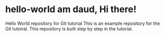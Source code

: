 # hello-world am daud, Hi there!
Hello World repository for Git tutorial
This is an example repository for the Git tutoiral.
This repository is built step by step in the tutorial.
